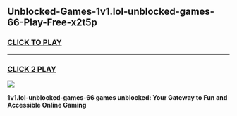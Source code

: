 
## Unblocked-Games-1v1.lol-unblocked-games-66-Play-Free-x2t5p
<h3>
<a href="https://premium76.site?title=1v1.lol-unblocked-games-66&ref=18A1">CLICK TO PLAY</a></h3>
<hr>

<h3>
<a href="https://premium76.site?title=1v1.lol-unblocked-games-66&ref=18A1">CLICK 2 PLAY</a>
  
</h3>

<a href="https://premium76.site?title=1v1.lol-unblocked-games-66&ref=18A1"><img src="https://clearcache.store/games.png"></a>


**1v1.lol-unblocked-games-66 games unblocked: Your Gateway to Fun and Accessible Online Gaming**
